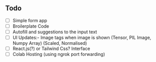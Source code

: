 ## Todo
 - [ ] Simple form app
 - [ ] Broilerplate Code
 - [ ] Autofill and suggestions to the input text
 - [ ] UI Updates:- Image tags when image is shown (Tensor, PIL Image, Numpy Array) (Scaled, Normalised)
 - [ ] React.js(?) or Tailwind Css? Interface 
 - [ ] Colab Hosting (using ngrok port forwarding)